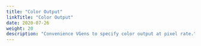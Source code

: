 ```yaml
---
title: "Color Output"
linkTitle: "Color Output"
date: 2020-07-26
weight: 20
description: "Convenience VGens to specify color output at pixel rate."
---
```


